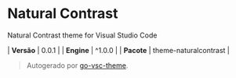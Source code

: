 # Natural Contrast

Natural Contrast theme for Visual Studio Code

| **Versão** | 0.0.1 |
| **Engine** | ^1.0.0 |
| **Pacote** | theme-naturalcontrast |

> Autogerado por [go-vsc-theme](https://github.com/natalbu/go-vsc-theme).
